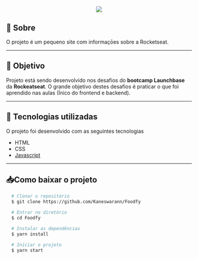 <h1 align="center"> 
  <img src="https://ik.imagekit.io/oj7trck322/Launchbase_v2WBWPmh4.png">
</h1>

## 🔖 Sobre
O projeto é um pequeno site com informaçōes sobre a Rocketseat. 

---

## 📌 Objetivo
Projeto está sendo desenvolvido nos desafios do **bootcamp Launchbase** da **Rockeatseat**. O grande objetivo destes desafios é praticar o que foi aprendido nas aulas (Ínico do frontend e backend). 

---

## 🚀 Tecnologias utilizadas
O projeto foi desenvolvido com as seguintes tecnologias
- HTML
- CSS
- [Javascript](https://www.javascript.com/)

---

## 📥Como baixar o projeto

```bash
  # Clonar o repositório
  $ git clone https://github.com/Kaneswarann/Foodfy

  # Entrar no diretório
  $ cd Foodfy

  # Instalar as dependências
  $ yarn install

  # Iniciar o projeto
  $ yarn start
```

